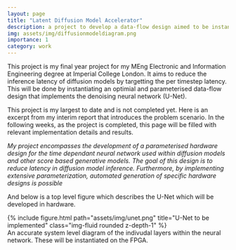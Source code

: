 ```yaml
---
layout: page
title: "Latent Diffusion Model Accelerator"
description: a project to develop a data-flow design aimed to be instantiated over one or multiple FPGAs with the goal of reducing diffusion model inference latency by speeding up per step computations. (Ongoing)
img: assets/img/diffusionmodeldiagram.png
importance: 1
category: work
---
```


This project is my final year project for my MEng Electronic and Information Engineering degree at Imperial College London. It aims to reduce the inference latency of diffusion models by targetting the per timestep latency. This will be done by instantiating an optimial and parameterised data-flow design that implements the denoising neural network (U-Net). 

This project is my largest to date and is not completed yet. Here is an excerpt from my interim report that introduces the problem scenario. In the following weeks, as the project is completed, this page will be filled with relevant implementation details and results.

*My project encompasses the development of a parameterised hardware design for the time dependant neural
network used within diffusion models and other score based generative models. The goal of this design is
to reduce latency in diffusion model inference. Furthermore, by implementing extensive parameterization,
automated generation of specific hardware designs is possible*


And below is a top level figure which describes the U-Net which will be developed in hardware. 

<div class="row">
    <div class="col-sm mt-3 mt-md-0">
        {% include figure.html path="assets/img/unet.png" title="U-Net to be implemented" class="img-fluid rounded z-depth-1" %}
    </div>
</div>
<div class="caption">
    An accurate system level diagram of the indivudal layers within the neural network. These will be instantiated on the FPGA.
</div>


